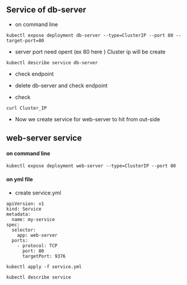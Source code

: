 ## Service of db-server
- on command line 
```
kubectl expose deployment db-server --type=ClusterIP --port 80 --target-port=80
```
- server port need opent (ex 80 here ) Cluster ip will be create

```
kubectl describe service db-server
```
- check endpoint 
- delete db-server and check endpoint

- check
```
curl Cluster_IP
```
- Now we create service for web-server to hit from out-side
## web-server service
#### on command line
```
kubectl expose deployment web-server --type=ClusterIP --port 80 
```
#### on yml file
- create service.yml
```
apiVersion: v1
kind: Service
metadata:
  name: my-service
spec:
  selector:
    app: web-server
  ports:
    - protocol: TCP
      port: 80
      targetPort: 9376
```
```
kubectl apply -f service.yml
```
```
kubectl describe service
```



